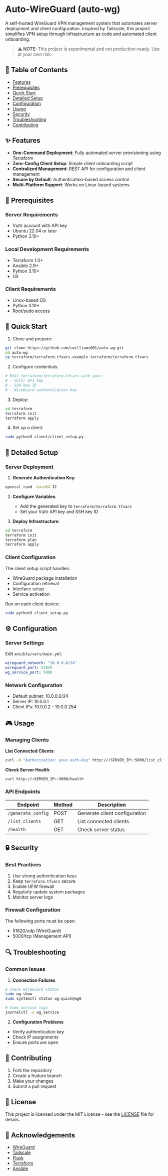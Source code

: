 # Auto-WireGuard (auto-wg)

A self-hosted WireGuard VPN management system that automates server deployment and client configuration. Inspired by Tailscale, this project simplifies VPN setup through infrastructure as code and automated client onboarding.

> **⚠️ NOTE:** This project is experimental and not production-ready. Use at your own risk.

## 📑 Table of Contents
- [Features](#-features)
- [Prerequisites](#-prerequisites)
- [Quick Start](#-quick-start)
- [Detailed Setup](#-detailed-setup)
- [Configuration](#-configuration)
- [Usage](#-usage)
- [Security](#-security)
- [Troubleshooting](#-troubleshooting)
- [Contributing](#-contributing)

## ✨ Features
- **One-Command Deployment**: Fully automated server provisioning using Terraform
- **Zero-Config Client Setup**: Simple client onboarding script
- **Centralized Management**: REST API for configuration and client management
- **Secure by Default**: Authentication-based access control
- **Multi-Platform Support**: Works on Linux-based systems

## 🔧 Prerequisites

### Server Requirements
- Vultr account with API key
- Ubuntu 22.04 or later
- Python 3.10+

### Local Development Requirements
- Terraform 1.0+
- Ansible 2.9+
- Python 3.10+
- Git

### Client Requirements
- Linux-based OS
- Python 3.10+
- Root/sudo access

## 🚀 Quick Start

1. Clone and prepare:
```bash
git clone https://github.com/cwilliams001/auto-wg.git
cd auto-wg
cp terraform/terraform.tfvars.example terraform/terraform.tfvars
```

2. Configure credentials:
```bash
# Edit terraform/terraform.tfvars with your:
# - Vultr API key
# - SSH key ID
# - WireGuard authentication key
```

3. Deploy:
```bash
cd terraform
terraform init
terraform apply
```

4. Set up a client:
```bash
sudo python3 client/client_setup.py
```

## 📖 Detailed Setup

### Server Deployment

1. **Generate Authentication Key**:
```bash
openssl rand -base64 32
```

2. **Configure Variables**:
   - Add the generated key to `terraform/terraform.tfvars`
   - Set your Vultr API key and SSH key ID

3. **Deploy Infrastructure**:
```bash
cd terraform
terraform init
terraform plan
terraform apply
```

### Client Configuration

The client setup script handles:
- WireGuard package installation
- Configuration retrieval
- Interface setup
- Service activation

Run on each client device:
```bash
sudo python3 client_setup.py
```

## ⚙️ Configuration

### Server Settings
Edit `ansible/vars/main.yml`:
```yaml
wireguard_network: "10.0.0.0/24"
wireguard_port: 51820
wg_service_port: 5000
```

### Network Configuration
- Default subnet: 10.0.0.0/24
- Server IP: 10.0.0.1
- Client IPs: 10.0.0.2 - 10.0.0.254

## 🎮 Usage

### Managing Clients

**List Connected Clients**:
```bash
curl -H "Authorization: your-auth-key" http://<SERVER_IP>:5000/list_clients
```

**Check Server Health**:
```bash
curl http://<SERVER_IP>:5000/health
```

### API Endpoints

| Endpoint | Method | Description |
|----------|--------|-------------|
| `/generate_config` | POST | Generate client configuration |
| `/list_clients` | GET | List connected clients |
| `/health` | GET | Check server status |

## 🔒 Security

### Best Practices
1. Use strong authentication keys
2. Keep `terraform.tfvars` secure
3. Enable UFW firewall
4. Regularly update system packages
5. Monitor server logs

### Firewall Configuration
The following ports must be open:
- 51820/udp (WireGuard)
- 5000/tcp (Management API)

## 🔍 Troubleshooting

### Common Issues

1. **Connection Failures**
```bash
# Check WireGuard status
sudo wg show
sudo systemctl status wg-quick@wg0

# View service logs
journalctl -u wg_service
```

2. **Configuration Problems**
- Verify authentication key
- Check IP assignments
- Ensure ports are open

## 🤝 Contributing

1. Fork the repository
2. Create a feature branch
3. Make your changes
4. Submit a pull request

## 📜 License

This project is licensed under the MIT License - see the [LICENSE](LICENSE) file for details.

## 🙏 Acknowledgements

- [WireGuard](https://www.wireguard.com/)
- [Tailscale](https://tailscale.com/)
- [Flask](https://flask.palletsprojects.com/)
- [Terraform](https://www.terraform.io/)
- [Ansible](https://www.ansible.com/)
